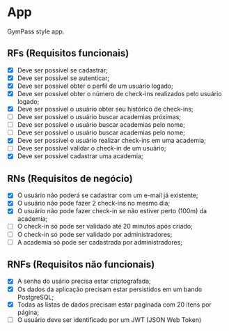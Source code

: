 # App

GymPass style app.

## RFs (Requisitos funcionais)

- [x] Deve ser possível se cadastrar;
- [x] Deve ser possível se autenticar;
- [x] Deve ser possível obter o perfil de um usuário logado;
- [x] Deve ser possível obter o número de check-ins realizados pelo usuário logado;
- [x] Deve ser possível o usuário obter seu histórico de check-ins;
- [ ] Deve ser possível o usuário buscar academias próximas;
- [ ] Deve ser possível o usuário buscar academias pelo nome;
- [ ] Deve ser possível o usuário buscar academias pelo nome;
- [x] Deve ser possível o usuário realizar check-ins em uma academia;
- [ ] Deve ser possível validar o check-in de um usuário;
- [x] Deve ser possível cadastrar uma academia;

## RNs (Requisitos de negócio)

- [x] O usuário não poderá se cadastrar com um e-mail já existente;
- [x] O usuário não pode fazer 2 check-ins no mesmo dia;
- [x] O usuário não pode fazer check-in se não estiver perto (100m) da academia;
- [ ] O check-in só pode ser validado até 20 minutos após criado;
- [ ] O check-in só pode ser validado por administradores;
- [ ] A academia só pode ser cadastrada por administradores;

## RNFs (Requisitos não funcionais)

- [x] A senha do usário precisa estar criptografada;
- [x] Os dados da aplicação precisam estar persistidos em um bando PostgreSQL;
- [x] Todas as listas de dados precisam estar paginada com 20 itens por página;
- [ ] O usuário deve ser identificado por um JWT (JSON Web Token)
